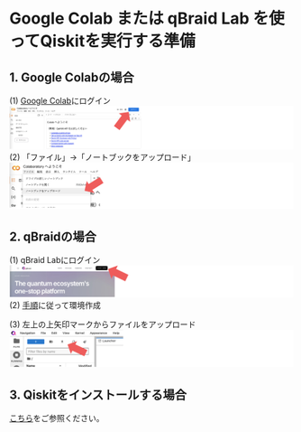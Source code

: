 # Google Colab または qBraid Lab を使ってQiskitを実行する準備

## 1. Google Colabの場合
(1) [Google Colab](https://colab.research.google.com)にログイン
![alt text](images/image-1.png)
(2) 「ファイル」→「ノートブックをアップロード」
![alt text](images/image-2.png)

## 2. qBraidの場合
(1) qBraid Labにログイン
![alt text](images/image-3.png)
(2) [手順](ibm.biz/qbraidja)に従って環境作成

(3) 左上の上矢印マークからファイルをアップロード 
![alt text](images/image-4.png)

## 3. Qiskitをインストールする場合
[こちら](https://quantum-tokyo.github.io/introduction/get_started.html)をご参照ください。